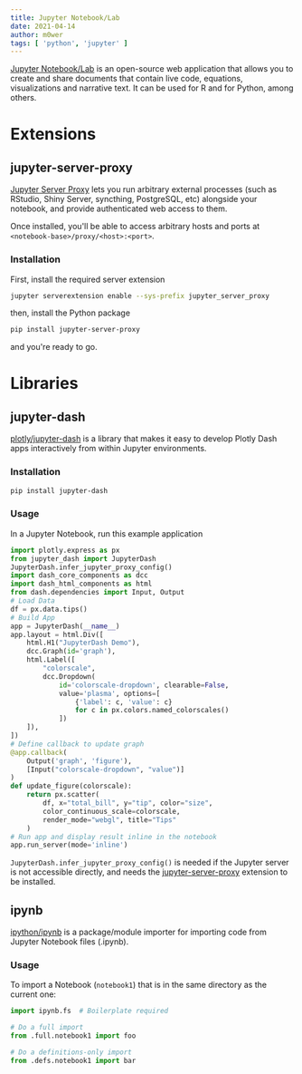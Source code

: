 ```yaml
---
title: Jupyter Notebook/Lab
date: 2021-04-14
author: m0wer
tags: [ 'python', 'jupyter' ]
---
```


[Jupyter Notebook/Lab](https://jupyter.org/) is an open-source web application
that allows you to create and share documents that contain live code,
equations, visualizations and narrative text. It can be used for R and for
Python, among others.

# Extensions

## jupyter-server-proxy

[Jupyter Server Proxy](https://jupyter-server-proxy.readthedocs.io/) lets you
run arbitrary external processes (such as RStudio, Shiny Server, syncthing,
PostgreSQL, etc) alongside your notebook, and provide authenticated web access
to them.

Once installed, you'll be able to access arbitrary hosts and ports at
`<notebook-base>/proxy/<host>:<port>`.

### Installation

First, install the required server extension

```bash
jupyter serverextension enable --sys-prefix jupyter_server_proxy
```

then, install the Python package

```bash
pip install jupyter-server-proxy
```

and you're ready to go.

# Libraries

## jupyter-dash

[plotly/jupyter-dash](https://github.com/plotly/jupyter-dash) is a library
that makes it easy to develop Plotly Dash apps interactively from within
Jupyter environments.

### Installation

```bash
pip install jupyter-dash
```

### Usage

In a Jupyter Notebook, run this example application

```python
import plotly.express as px
from jupyter_dash import JupyterDash
JupyterDash.infer_jupyter_proxy_config()
import dash_core_components as dcc
import dash_html_components as html
from dash.dependencies import Input, Output
# Load Data
df = px.data.tips()
# Build App
app = JupyterDash(__name__)
app.layout = html.Div([
    html.H1("JupyterDash Demo"),
    dcc.Graph(id='graph'),
    html.Label([
        "colorscale",
        dcc.Dropdown(
            id='colorscale-dropdown', clearable=False,
            value='plasma', options=[
                {'label': c, 'value': c}
                for c in px.colors.named_colorscales()
            ])
    ]),
])
# Define callback to update graph
@app.callback(
    Output('graph', 'figure'),
    [Input("colorscale-dropdown", "value")]
)
def update_figure(colorscale):
    return px.scatter(
        df, x="total_bill", y="tip", color="size",
        color_continuous_scale=colorscale,
        render_mode="webgl", title="Tips"
    )
# Run app and display result inline in the notebook
app.run_server(mode='inline')
```

`JupyterDash.infer_jupyter_proxy_config()` is needed if the Jupyter server is
not accessible directly, and needs the [jupyter-server-proxy](#jupyter-server-proxy)
extension to be installed.

## ipynb

[ipython/ipynb](https://github.com/ipython/ipynb) is a package/module importer
for importing code from Jupyter Notebook files (.ipynb).

### Usage

To import a Notebook (`notebook1`) that is in the same directory as the
current one:

```python
import ipynb.fs  # Boilerplate required

# Do a full import
from .full.notebook1 import foo

# Do a definitions-only import
from .defs.notebook1 import bar
```
